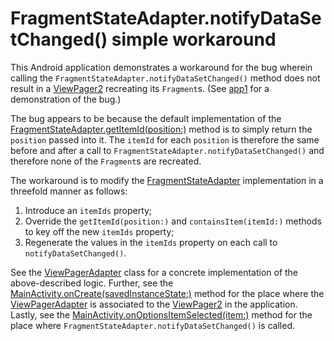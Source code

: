 # FragmentStateAdapter.notifyDataSetChanged() simple workaround

This Android application demonstrates a workaround for the bug wherein calling
the `FragmentStateAdapter.notifyDataSetChanged()` method does not result in
a [ViewPager2](https://developer.android.com/reference/androidx/viewpager2/widget/ViewPager2) recreating
its `Fragment`s. (See [app1](../app1) for a demonstration of the bug.)

The bug appears to be because the default implementation of
the [FragmentStateAdapter.getItemId(position:)](https://developer.android.com/reference/androidx/viewpager2/adapter/FragmentStateAdapter#getItemId(int))
method is to simply return the `position` passed into it. The `itemId` for each `position` is therefore the
same before and after a call to `FragmentStateAdapter.notifyDataSetChanged()` and therefore none of
the `Fragment`s are recreated.

The workaround is to modify
the [FragmentStateAdapter](https://developer.android.com/reference/androidx/viewpager2/adapter/FragmentStateAdapter)
implementation in a threefold manner as follows:

1. Introduce an `itemIds` property;
2. Override the `getItemId(position:)` and `containsItem(itemId:)` methods to key off the new `itemIds`
   property;
3. Regenerate the values in the `itemIds` property on each call to `notifyDataSetChanged()`.

See the [ViewPagerAdapter](src/main/java/com/tazkiyatech/viewpager2/experiments/app2/ViewPagerAdapter.kt)
class for a concrete implementation of the above-described logic. Further, see
the [MainActivity.onCreate(savedInstanceState:)](src/main/java/com/tazkiyatech/viewpager2/experiments/app2/MainActivity.kt)
method for the place where
the [ViewPagerAdapter](src/main/java/com/tazkiyatech/viewpager2/experiments/app2/ViewPagerAdapter.kt) is
associated to the [ViewPager2](https://developer.android.com/reference/androidx/viewpager2/widget/ViewPager2)
in the application. Lastly, see
the [MainActivity.onOptionsItemSelected(item:)](src/main/java/com/tazkiyatech/viewpager2/experiments/app2/MainActivity.kt)
method for the place where `FragmentStateAdapter.notifyDataSetChanged()` is called.
